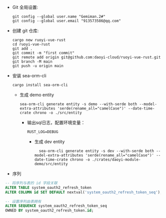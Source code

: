 - Git 全局设置:

    ```shell
    git config --global user.name "Gemiman.2#"
    git config --global user.email "913573586@qq.com"
    ```

- 创建 git 仓库:

    ```shell
    cargo new ruoyi-vue-rust
    cd ruoyi-vue-rust 
    git add .
    git commit -m "first commit"
    git remote add origin git@github.com:daoyi-cloud/ruoyi-vue-rust.git
    git branch -M main
    git push -u origin main
    ```

- 安装 sea-orm-cli
    ```shell
    cargo install sea-orm-cli
    ```
  - 生成 demo entity
      ```shell
      sea-orm-cli generate entity -s demo --with-serde both --model-extra-attributes 'serde(rename_all="camelCase")' --date-time-crate chrono -o ./src/entity
      ```

    - 输出sql日志，配置环境变量：

        ```text
        RUST_LOG=DEBUG
        ```
  
      - 生成 dev entity
        ```shell
          sea-orm-cli generate entity -s dev --with-serde both --model-extra-attributes 'serde(rename_all="camelCase")' --date-time-crate chrono -o ./crates/daoyi-module-demo/src/entity
        ```
- 序列
```sql
-- 将序列与表的 id 字段关联
ALTER TABLE system_oauth2_refresh_token
ALTER COLUMN id SET DEFAULT nextval('system_oauth2_refresh_token_seq');
    
-- 设置序列由表拥有
ALTER SEQUENCE system_oauth2_refresh_token_seq
OWNED BY system_oauth2_refresh_token.id;
```